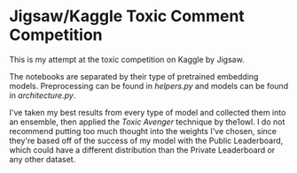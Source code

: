 # Jigsaw/Kaggle Toxic Comment Competition

This is my attempt at the toxic competition on Kaggle by Jigsaw.

The notebooks are separated by their type of pretrained embedding models. Preprocessing can be found in *helpers.py* and models can be found in *architecture.py*.

I've taken my best results from every type of model and collected them into an ensemble, then applied the *Toxic Avenger* technique by the1owl. I do not recommend putting too much thought into the weights I've chosen, since they're based off of the success of my model with the Public Leaderboard, which could have a different distribution than the Private Leaderboard or any other dataset.